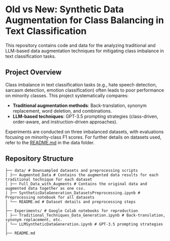 # Old vs New: Synthetic Data Augmentation for Class Balancing in Text Classification

This repository contains code and data for the analyzing traditional and LLM-based data augmentation techniques for mitigating class imbalance in text classification tasks.

## Project Overview
Class imbalance in text classification tasks (e.g., hate speech detection, sarcasm detection, emotion classification) often leads to poor performance on minority classes. This project systematically compares:
- **Traditional augmentation methods**: Back-translation, synonym replacement, word deletion, and combinations.
- **LLM-based techniques**: GPT-3.5 prompting strategies (class-driven, order-aware, and instruction-driven approaches).

Experiments are conducted on three imbalanced datasets, with evaluations focusing on minority-class F1 scores. For further details on datasets used, refer to the [README.md](https://github.com/RohitP123/Synthetic-Data-Generation-Techniques-Analysis/blob/main/Data/README.md) in the data folder.

## Repository Structure
```
├── data/ # Downsampled datasets and preprocessing scripts
│ ├── Augmented_Data # Contains the augmented data results for each traditional technique for each dataset
│ ├── Full_Data_with_Augments # Contains the original data and augmented data together as one csv.
| ├── SyntheticDataGeneration_DatasetsPreprocessing.ipynb # Preprocessing notebook for all datasets
│ └── README.md # Dataset details and preprocessing steps
│
├── Experiments/ # Google Colab notebooks for reproduction
│ ├── Traditional_Techniques_Data_Generation.ipynb # Back-translation, synonym replacement, etc.
│ └── LLMSyntheticDataGeneration.ipynb # GPT-3.5 prompting strategies
│
├── README.md
```
